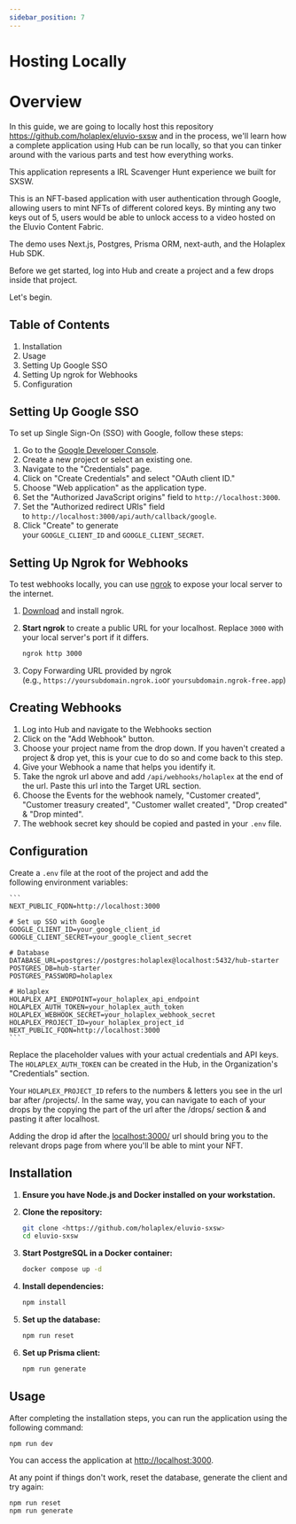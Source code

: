 ```yaml
---
sidebar_position: 7
---
```


Hosting Locally
===============

Overview
========

In this guide, we are going to locally host this repository [](https://github.com/holaplex/eluvio-sxsw)<https://github.com/holaplex/eluvio-sxsw> and in the process, we'll learn how a complete application using Hub can be run locally, so that you can tinker around with the various parts and test how everything works.

This application represents a IRL Scavenger Hunt experience we built for SXSW.

This is an NFT-based application with user authentication through Google, allowing users to mint NFTs of different colored keys. By minting any two keys out of 5, users would be able to unlock access to a video hosted on the Eluvio Content Fabric.

The demo uses Next.js, Postgres, Prisma ORM, next-auth, and the Holaplex Hub SDK.

Before we get started, log into Hub and create a project and a few drops inside that project.

Let's begin.

Table of Contents
-----------------

1.  Installation
2.  Usage
3.  Setting Up Google SSO
4.  Setting Up ngrok for Webhooks
5.  Configuration



Setting Up Google SSO
---------------------

To set up Single Sign-On (SSO) with Google, follow these steps:

1.  Go to the [Google Developer Console](https://console.developers.google.com/).
2.  Create a new project or select an existing one.
3.  Navigate to the "Credentials" page.
4.  Click on "Create Credentials" and select "OAuth client ID."
5.  Choose "Web application" as the application type.
6.  Set the "Authorized JavaScript origins" field to `http://localhost:3000`.
7.  Set the "Authorized redirect URIs" field to `http://localhost:3000/api/auth/callback/google`.
8.  Click "Create" to generate your `GOOGLE_CLIENT_ID` and `GOOGLE_CLIENT_SECRET`.

Setting Up Ngrok for Webhooks
-----------------------------

To test webhooks locally, you can use [ngrok](https://ngrok.com/) to expose your local server to the internet.

1.  [Download](https://ngrok.com/download) and install ngrok.

2.  **Start ngrok** to create a public URL for your localhost. Replace `3000` with your local server's port if it differs.

    ```bash
    ngrok http 3000

    ```

3.  Copy Forwarding URL provided by ngrok (e.g., `https://yoursubdomain.ngrok.io`or `yoursubdomain.ngrok-free.app`)

Creating Webhooks
-----------------

1.  Log into Hub and navigate to the Webhooks section
2.  Click on the "Add Webhook" button.
3.  Choose your project name from the drop down. If you haven't created a project & drop yet, this is your cue to do so and come back to this step.
4.  Give your Webhook a name that helps you identify it.
5.  Take the ngrok url above and add `/api/webhooks/holaplex` at the end of the url. Paste this url into the Target URL section.
6.  Choose the Events for the webhook namely, "Customer created", "Customer treasury created", "Customer wallet created", "Drop created" & "Drop minted".
7.  The webhook secret key should be copied and pasted in your `.env` file.

Configuration
------------

Create a `.env` file at the root of the project and add the following environment variables:

    ```
    NEXT_PUBLIC_FQDN=http://localhost:3000

    # Set up SSO with Google
    GOOGLE_CLIENT_ID=your_google_client_id
    GOOGLE_CLIENT_SECRET=your_google_client_secret

    # Database
    DATABASE_URL=postgres://postgres:holaplex@localhost:5432/hub-starter
    POSTGRES_DB=hub-starter
    POSTGRES_PASSWORD=holaplex

    # Holaplex
    HOLAPLEX_API_ENDPOINT=your_holaplex_api_endpoint
    HOLAPLEX_AUTH_TOKEN=your_holaplex_auth_token
    HOLAPLEX_WEBHOOK_SECRET=your_holaplex_webhook_secret
    HOLAPLEX_PROJECT_ID=your_holaplex_project_id
    NEXT_PUBLIC_FQDN=http://localhost:3000
    ```

Replace the placeholder values with your actual credentials and API keys. The `HOLAPLEX_AUTH_TOKEN` can be created in the Hub, in the Organization's "Credentials" section.

Your `HOLAPLEX_PROJECT_ID` refers to the numbers & letters you see in the url bar after /projects/. 
In the same way, you can navigate to each of your drops by the copying the part of the url after the /drops/ section & and pasting it after localhost.

Adding the drop id after the [localhost:3000/](http://localhost:3000/) url should bring you to the relevant drops page from where you'll be able to mint your NFT.

Installation
------------

1.  **Ensure you have Node.js and Docker installed on your workstation.**

2.  **Clone the repository:**

    ```bash
    git clone <https://github.com/holaplex/eluvio-sxsw>
    cd eluvio-sxsw

    ```

4.  **Start PostgreSQL in a Docker container:**

    ```bash
    docker compose up -d

    ```

5.  **Install dependencies:**

    ```bash
    npm install

    ```

6.  **Set up the database:**

    ```bash
    npm run reset

    ```

7.  **Set up Prisma client:**

    ```bash
    npm run generate

    ```

Usage
-----

After completing the installation steps, you can run the application using the following command:

```bash
npm run dev

```

You can access the application at [](http://localhost:3000/)<http://localhost:3000>.

At any point if things don't work, reset the database, generate the client and try again:
```
npm run reset
npm run generate
```